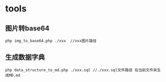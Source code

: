# tools
## 图片转base64
```
php img_to_base64.php ./xxx  //xxx图片路径
```
## 生成数据字典
```
php data_structure_to_md.php ./xxx.sql //./xxx.sql文件路径 在当前文件夹生成MD.md
```
